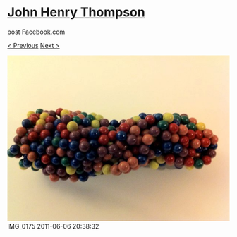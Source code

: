 # [John Henry Thompson](../README.md)
post Facebook.com

[< Previous](2011-06-06-4.md) [Next >](2011-06-05-1.md)

[![](../media/2011-06-06/Magnetic-Balls-IMG_0175.jpg)](../README.md)
IMG_0175
2011-06-06 20:38:32